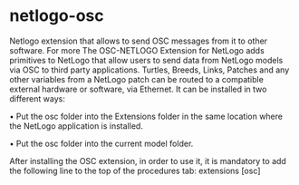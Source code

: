 # netlogo-osc
Netlogo extension that allows to send OSC messages from it to other software.
For more
The OSC-NETLOGO Extension for NetLogo adds primitives to NetLogo that allow users to send data from NetLogo models via OSC to third party applications. Turtles, Breeds, Links, Patches and any other variables from a NetLogo patch can be routed to a compatible external hardware or software, via Ethernet.
It can be installed in two different ways:

• Put the osc folder into the Extensions folder in the
same location where the NetLogo application is installed.

• Put the osc folder into the current model folder.

After installing the OSC extension, in order to use it,
it is mandatory to add the following line to the top of the
procedures tab: extensions [osc]
